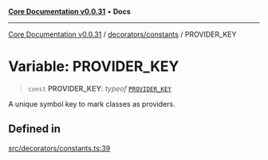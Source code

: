 [**Core Documentation v0.0.31**](../../../README.md) • **Docs**

***

[Core Documentation v0.0.31](../../../modules.md) / [decorators/constants](../README.md) / PROVIDER\_KEY

# Variable: PROVIDER\_KEY

> `const` **PROVIDER\_KEY**: *typeof* [`PROVIDER_KEY`](PROVIDER_KEY.md)

A unique symbol key to mark classes as providers.

## Defined in

[src/decorators/constants.ts:39](https://github.com/stonemjs/core/blob/40e6656006329b0d27f05f845f48db22a574f5ce/src/decorators/constants.ts#L39)
